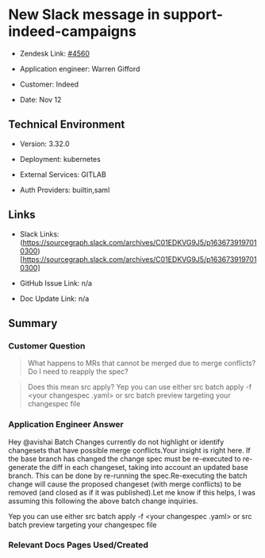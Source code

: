

# New Slack message in support-indeed-campaigns <!-- Ticket Title  Hint: include keywords to make it searchable -->



- Zendesk Link: [#4560](https://sourcegraph.zendesk.com/agent/tickets/4560)

- Application engineer: Warren Gifford

- Customer: Indeed <!-- Redact if this contains personally identifying information -->

- Date: Nov 12


<!-- Data populated from integration, speak to Ben Gordon or Michael Bali if not working -->

<!-- During Internal team trial, fill missing data manually (we are waiting for all data to sync) -->



## Technical Environment

- Version: 3.32.0​

- Deployment: kubernetes

- External Services: GITLAB

- Auth Providers: builtin,saml





## Links
<!-- Data for application engineer manual entry -->
- Slack Links: (https://sourcegraph.slack.com/archives/C01EDKVG9J5/p1636739197010300)[https://sourcegraph.slack.com/archives/C01EDKVG9J5/p1636739197010300]

- GitHub Issue Link: n/a

- Doc Update Link: n/a



## Summary

### Customer Question
> What happens to MRs that cannot be merged due to merge conflicts? Do I need to reapply the spec?

> Does this mean src apply?
Yep you can use either src batch apply -f <your changespec .yaml> or src batch preview targeting your changespec file


### Application Engineer Answer
Hey @avishai Batch Changes currently do not highlight or identify changesets that have possible merge conflicts.Your insight is right here. If the base branch has changed the change spec must be re-executed to re-generate the diff in each changeset, taking into account an updated base branch. This can be done by re-running the spec.Re-executing the batch change will cause the proposed changeset (with merge conflicts) to be removed (and closed as if it was published).Let me know if this helps, I was assuming this following the above batch change inquiries.

Yep you can use either src batch apply -f <your changespec .yaml> or src batch preview targeting your changespec file



### Relevant Docs Pages Used/Created


<!-- Once complete, upload a copy to https://github.com/sourcegraph/support-tools-internal/tree/main/resolved-tickets as a .md file -->
<!-- Name the file 4560.md -->
